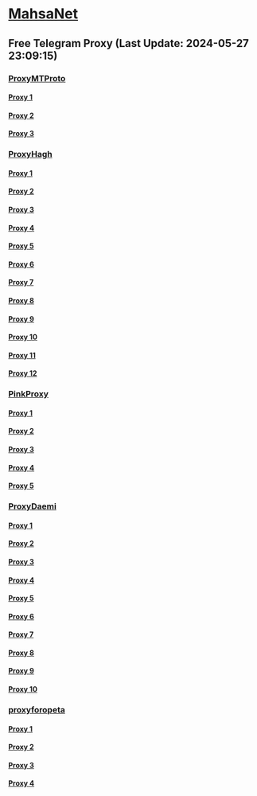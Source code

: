 
# [MahsaNet](https://t.me/mahsa_net)
## Free Telegram Proxy (Last Update: 2024-05-27 23:09:15)
### [ProxyMTProto](https://t.me/ProxyMTProto)
#### [Proxy 1](tg://proxy?server=cointoin.ir.plus-litcoin.info.&port=443&secret=7gAAAAAAAAAAAAAAAAAAAAB0Z2p1Lm9yZw%3D%3D)
#### [Proxy 2](tg://proxy?server=cloudflare.nokia.net.co.uk.do_yo.want_to.clash_with.this.www.microsoft.com.there_is_no.place_like.localhost.www.bing.com.count_with_me.cyou.net.digikala.com.msn.com.bsi.ir.enamad.ir.now_sud.again_to_fight.everyone.i_am.the_internet.nissan-patrol.pw&port=8085&secret=FgMBAgABAAH8AwOG4kw63Q==)
#### [Proxy 3](tg://proxy?server=nobify.org.ir-line.info.&port=443&secret=7gAAAAAAAAAAAAAAAAAAAAB0Z2p1Lm9yZw%3D%3D)
### [ProxyHagh](https://t.me/ProxyHagh)
#### [Proxy 1](tg://proxy?server=142.54.189.107&port=443&secret=eeaa2b136ab43e64286cd737a2136ec9326170742d63656e746f732e6f7267)
#### [Proxy 2](tg://proxy?server=50.7.87.85&port=443&secret=eeaa2b136ab43e64286cd737a2136ec9326170742d63656e746f732e6f7267)
#### [Proxy 3](tg://proxy?server=69.197.146.180&port=443&secret=eeaa2b136ab43e64286cd737a2136ec9326170742d63656e746f732e6f7267)
#### [Proxy 4](tg://proxy?server=142.54.189.107&port=443&secret=eeaa2b136ab43e64286cd737a2136ec9326170742d63656e746f732e6f7267)
#### [Proxy 5](tg://proxy?server=50.7.87.85&port=443&secret=eeaa2b136ab43e64286cd737a2136ec9326170742d63656e746f732e6f7267)
#### [Proxy 6](tg://proxy?server=69.197.146.180&port=443&secret=eeaa2b136ab43e64286cd737a2136ec9326170742d63656e746f732e6f7267)
#### [Proxy 7](tg://proxy?server=142.54.189.107&port=443&secret=eeaa2b136ab43e64286cd737a2136ec9326170742d63656e746f732e6f7267)
#### [Proxy 8](tg://proxy?server=50.7.87.85&port=443&secret=eeaa2b136ab43e64286cd737a2136ec9326170742d63656e746f732e6f7267)
#### [Proxy 9](tg://proxy?server=69.197.146.180&port=443&secret=eeaa2b136ab43e64286cd737a2136ec9326170742d63656e746f732e6f7267)
#### [Proxy 10](tg://proxy?server=142.54.189.107&port=443&secret=eeaa2b136ab43e64286cd737a2136ec9326170742d63656e746f732e6f7267)
#### [Proxy 11](tg://proxy?server=50.7.87.85&port=443&secret=eeaa2b136ab43e64286cd737a2136ec9326170742d63656e746f732e6f7267)
#### [Proxy 12](tg://proxy?server=69.197.146.180&port=443&secret=eeaa2b136ab43e64286cd737a2136ec9326170742d63656e746f732e6f7267)
### [PinkProxy](https://t.me/PinkProxy)
#### [Proxy 1](tg://proxy?server=204.12.192.220&port=443&secret=ee1603010200010001fc030386e24c3add6170742d6b65726e656c2e6f7267)
#### [Proxy 2](tg://proxy?server=50.7.87.82&port=443&secret=ee1603010200010001fc030386e24c3add6a7573746573746172652e636f6d)
#### [Proxy 3](tg://proxy?server=50.7.87.82&port=443&secret=ee1603010200010001fc030386e24c3add6a7573746573746172652e636f6d)
#### [Proxy 4](tg://proxy?server=204.12.192.221&port=443&secret=ee1603010200010001fc030386e24c3add6170742d6b65726e656c2e6f7267)
#### [Proxy 5](tg://proxy?server=69.197.146.182&port=443&secret=ee1603010200010001fc030386e24c3add6a7573746573746172652e636f6d)
### [ProxyDaemi](https://t.me/ProxyDaemi)
#### [Proxy 1](tg://proxy?server=nobify.org.line-ir.info.&port=443&secret=7vQ1mpsyX_HR5QhN8OD3U3t0Z2p1Lm9yZw)
#### [Proxy 2](tg://proxy?server=vira-netcorp.org.iranshoptops.info.&port=443&secret=7tpBFlW2hP6Hq_WOwiNeKBZ3ZWIuYmFsZS5pcg%3D%3D)
#### [Proxy 3](tg://proxy?server=103.69.224.94&port=150&secret=FgMBAgABAAH8AwOG4kw63Q%3D%3D)
#### [Proxy 4](tg://proxy?server=vira-netcorp.org.iranshoptops.info.&port=443&secret=7tpBFlW2hP6Hq_WOwiNeKBZ3ZWIuYmFsZS5pcg%3D%3D)
#### [Proxy 5](tg://proxy?server=204.12.192.221&port=443&secret=ee1603010200010001fc030386e24c3add6170742d6b65726e656c2e6f7267)
#### [Proxy 6](tg://proxy?server=142.54.189.108&port=443&secret=ee1603010200010001fc030386e24c3add646f636b65722d6d6972726f722e6f7267)
#### [Proxy 7](tg://proxy?server=69.197.146.180&port=443&secret=eeaa2b136ab43e64286cd737a2136ec9326170742d63656e746f732e6f7267)
#### [Proxy 8](tg://proxy?server=204.12.192.220&port=443&secret=ee1603010200010001fc030386e24c3add6170742d6b65726e656c2e6f7267)
#### [Proxy 9](tg://proxy?server=142.54.189.107&port=443&secret=eeaa2b136ab43e64286cd737a2136ec9326170742d63656e746f732e6f7267)
#### [Proxy 10](tg://proxy?server=204.12.192.218&port=443&secret=ee1603010200010001fc030386e24c3add646f636b65722d6d6972726f722e6f7267)
### [proxyforopeta](https://t.me/proxyforopeta)
#### [Proxy 1](tg://proxy?server=46.245.87.173&port=52&secret=7jx4WY24DU2BHxokGC-SB15kb3dubG9hZGhhLmNvbQ%3D%3D)
#### [Proxy 2](tg://proxy?server=cointoin.ir.litcoin-plus.info.&port=443&secret=7vQ1mpsyX_HR5QhN8OD3U3t0Z2p1Lm9yZw)
#### [Proxy 3](tg://proxy?server=193.151.143.91&port=52&secret=7jx4WY24DU2BHxokGC-SB15kb3dubG9hZGhhLmNvbQ%3D%3D)
#### [Proxy 4](tg://proxy?server=vira-netcorp.org.iranshoptops.info.&port=443&secret=7tpBFlW2hP6Hq_WOwiNeKBZ3ZWIuYmFsZS5pcg%3D%3D)

    